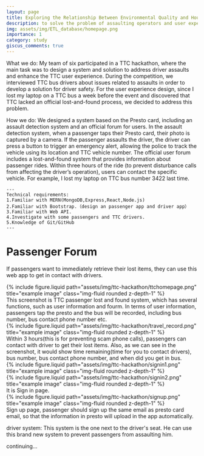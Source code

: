 ```yaml
---
layout: page
title: Exploring the Relationship Between Environmental Quality and Housing prices in Canada:An ETL study in data science
description: to solve the problem of assaulting operators and user experience.
img: assets/img/ETL_database/homepage.png
importance: 1
category: study 
giscus_comments: true
---
```

What we do: My team of six participated in a TTC hackathon, where the main task was to design a system and solution to address driver assaults and enhance the TTC user experience. During the competition, we interviewed TTC bus drivers about issues related to assaults in order to develop a solution for driver safety. For the user experience design, since I lost my laptop on a TTC bus a week before the event and discovered that TTC lacked an official lost-and-found process, we decided to address this problem.

How we do: We designed a system based on the Presto card, including an assault detection system and an official forum for users. In the assault detection system, when a passenger taps their Presto card, their photo is captured by a camera. If the passenger assaults the driver, the driver can press a button to trigger an emergency alert, allowing the police to track the vehicle using its location and TTC vehicle number. The official user forum includes a lost-and-found system that provides information about passenger rides. Within three hours of the ride (to prevent disturbance calls from affecting the driver’s operation), users can contact the specific vehicle. For example, I lost my laptop on TTC bus number 3422 last time.

    ---
    Technical requirements:
    1.Familiar with MERN(MongoDB,Express,React,Node.js)
    2.Familiar with Bootstrap.（design an passenger app and driver app）
    3.Familiar with Web API.
    4.Investigate with some passengers and TTC drivers.
    5.Knowledge of Git/GitHub
    ---

# Passenger Forum
If passengers want to immediately retrieve their lost items, they can use this web app to get in contact with drivers.
<div class="row">
    <div class="col-sm mt-3 mt-md-0">
        {% include figure.liquid path="assets/img/ttc-hackathon/ttchomepage.png" title="example image" class="img-fluid rounded z-depth-1" %}
    </div>
</div>
<div class="caption">
    This screenshot is TTC passenger lost and found system, which has several functions, such as user information and fourm. In terms of user information, passengers tap the presto and the bus will be recorded, including bus number, bus contact phone number etc.
</div>

<div class="row">
    <div class="col-sm mt-3 mt-md-0">
        {% include figure.liquid path="assets/img/ttc-hackathon/travel_record.png" title="example image" class="img-fluid rounded z-depth-1" %}
    </div>
</div>
<div class="caption">
    Within 3 hours(this is for preventing scam phone calls), passengers can contact with driver to get their lost items. Also, as we can see in the screenshot, it would show time remaining(time for you to contact drivers), bus number, bus contact phone number, and when did you get in bus.
</div>

<div class="row justify-content-sm-center">
    <div class="col-sm-8 mt-3 mt-md-0">
        {% include figure.liquid path="assets/img/ttc-hackathon/signin1.png" title="example image" class="img-fluid rounded z-depth-1" %}
    </div>
    <div class="col-sm-4 mt-3 mt-md-0">
        {% include figure.liquid path="assets/img/ttc-hackathon/signin2.png" title="example image" class="img-fluid rounded z-depth-1" %}
    </div>
</div>
<div class="caption">
    It is Sign in page.
</div>

<div class="row">
    <div class="col-sm mt-3 mt-md-0">
        {% include figure.liquid path="assets/img/ttc-hackathon/signup.png" title="example image" class="img-fluid rounded z-depth-1" %}
    </div>
</div>

<div class="caption">
    Sign up page, passenger should sign up the same email as presto card email, so that the information in presto will upload in the app automatically.
</div>

driver system: This system is the one next to the driver's seat. He can use this brand new system to prevent passengers from assaulting him.

continuing...